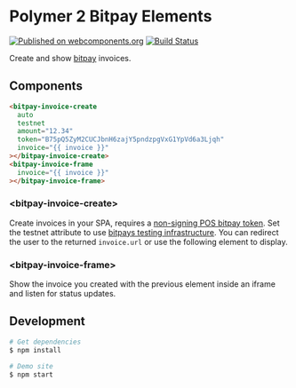 # Polymer 2 Bitpay Elements

[![Published on webcomponents.org](https://img.shields.io/badge/webcomponents.org-published-blue.svg)](https://www.webcomponents.org/element/morbidick/bitpay-elements)
[![Build Status](https://travis-ci.org/morbidick/bitpay-elements.svg?branch=master)](https://travis-ci.org/morbidick/bitpay-elements)

Create and show [bitpay](https://bitpay.com) invoices.

## Components

<!--
```
<custom-element-demo>
  <template>
    <script src="../webcomponentsjs/webcomponents-lite.js"></script>
    <link rel="import" href="bitpay-invoice-create.html">
    <link rel="import" href="bitpay-invoice-frame.html">
    <dom-bind>
      <template is="dom-bind">
        <next-code-block></next-code-block>
      </template>
    </dom-bind>
  </template>
</custom-element-demo>
```
-->

```html
<bitpay-invoice-create
  auto
  testnet
  amount="12.34"
  token="B75pQ5ZyM2CUCJbnH6zajY5pndzpgVxG1YpVd6a3Ljqh"
  invoice="{{ invoice }}"
></bitpay-invoice-create>
<bitpay-invoice-frame
  invoice="{{ invoice }}"
></bitpay-invoice-frame>
```

### \<bitpay-invoice-create\>

Create invoices in your SPA, requires a [non-signing POS bitpay token](https://bitpay.com/dashboard/merchant/api-tokens). Set the testnet attribute to use [bitpays testing infrastructure](https://bitpay.com/docs/testing). You can redirect the user to the returned `invoice.url` or use the following element to display.

### \<bitpay-invoice-frame\>

Show the invoice you created with the previous element inside an iframe and listen for status updates.

## Development

```bash
# Get dependencies
$ npm install

# Demo site
$ npm start
```
